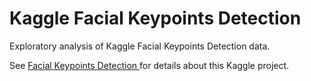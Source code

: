 # Kaggle Facial Keypoints Detection

Exploratory analysis of Kaggle Facial Keypoints Detection data.

See [Facial Keypoints Detection ](https://www.kaggle.com/c/facial-keypoints-detection) for details about this Kaggle project.       
